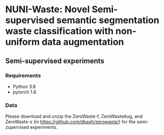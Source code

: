 # NUNI-Waste: Novel Semi-supervised semantic segmentation waste classification with non-uniform data augmentation

## Semi-supervised experiments
### Requirements
* Python 3.8
* pytorch 1.8

### Data
Please download and unzip the ZeroWaste-f, ZeroWasteAug, and ZeroWaste-s (in https://github.com/dbash/zerowaste/) for the semi-zupervised experiments. 
